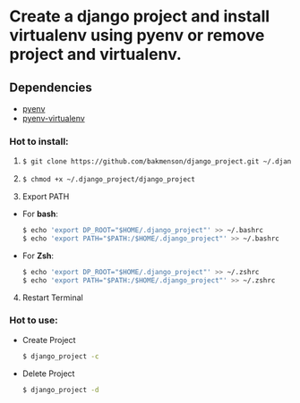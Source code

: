 # Create a django project and install virtualenv using pyenv or remove project and virtualenv.

## Dependencies
 - [pyenv](https://github.com/pyenv/pyenv)
 - [pyenv-virtualenv](https://github.com/pyenv/pyenv-virtualenv)

### Hot to install:
1. 
    ~~~ bash
    $ git clone https://github.com/bakmenson/django_project.git ~/.django_project
    ~~~

2. 
    ~~~ bash
    $ chmod +x ~/.django_project/django_project
    ~~~

3. Export PATH
  - For **bash**:
    ~~~ bash
    $ echo 'export DP_ROOT="$HOME/.django_project"' >> ~/.bashrc
    $ echo 'export PATH="$PATH:/$HOME/.django_project"' >> ~/.bashrc
    ~~~
    
  - For **Zsh**:
    ~~~ zsh
    $ echo 'export DP_ROOT="$HOME/.django_project"' >> ~/.zshrc
    $ echo 'export PATH="$PATH:/$HOME/.django_project"' >> ~/.zshrc
    ~~~

4. Restart Terminal

### Hot to use:

- Create Project
    ~~~ bash
    $ django_project -c
    ~~~
    
- Delete Project
    ~~~ bash
    $ django_project -d
    ~~~
